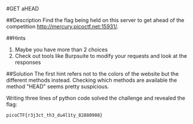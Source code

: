#GET aHEAD

##Description
Find the flag being held on this server to get ahead of the competition http://mercury.picoctf.net:15931/.

##Hints
1. Maybe you have more than 2 choices
2. Check out tools like Burpsuite to modify your requests and look at the responses

##Solution
The first hint refers not to the colors of the website but the different methods instead.
Checking which methods are available the method "HEAD" seems pretty suspicious.

Writing three lines of python code solved the challenge and revealed the flag:

`picoCTF{r3j3ct_th3_du4l1ty_82880908}`